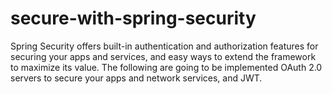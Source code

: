 # secure-with-spring-security
Spring Security offers built-in authentication and authorization features for securing your apps and services, and easy ways to extend the framework to maximize its value. The following are going to be implemented OAuth 2.0 servers to secure your apps and network services, and JWT.
